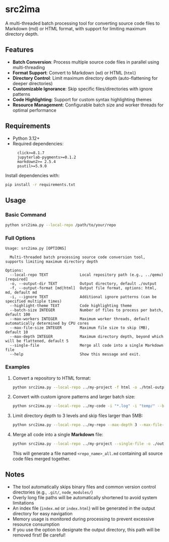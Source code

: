 # src2ima

A multi-threaded batch processing tool for converting source code files to Markdown (md) or HTML format, with support for limiting maximum directory depth.


## Features

- **Batch Conversion**: Process multiple source code files in parallel using multi-threading
- **Format Support**: Convert to Markdown (`md`) or HTML (`html`)
- **Directory Control**: Limit maximum directory depth (auto-flattening for deeper directories)
- **Customizable Ignorance**: Skip specific files/directories with ignore patterns
- **Code Highlighting**: Support for custom syntax highlighting themes
- **Resource Management**: Configurable batch size and worker threads for optimal performance


## Requirements

- Python 3.12+
- Required dependencies:
  ```
    click>=8.1.7
    jupyterlab-pygments>=0.1.2
    markdown2>= 2.5.4
    psutil>=5.9.0
  ```

Install dependencies with:
```bash
pip install -r requirements.txt
```


## Usage

### Basic Command

```bash
python src2ima.py --local-repo /path/to/your/repo
```

### Full Options

```
Usage: src2ima.py [OPTIONS]

  Multi-threaded batch processing source code conversion tool, supports limiting maximum directory depth

Options:
  --local-repo TEXT              Local repository path (e.g., ../qemu) [required]
  -o, --output-dir TEXT          Output directory, default ./output
  -f, --output-format [md|html]  Output file format, options: html, md, default md
  -i, --ignore TEXT              Additional ignore patterns (can be specified multiple times)
  --highlight-theme TEXT         Code highlighting theme
  --batch-size INTEGER           Number of files to process per batch, default 100
  --max-workers INTEGER          Maximum worker threads, default automatically determined by CPU cores
  --max-file-size INTEGER        Maximum file size to skip (MB), default 10
  --max-depth INTEGER            Maximum directory depth, beyond which will be flattened, default 5
  --single-file                  Merge all code into a single Markdown file
  --help                         Show this message and exit.
```


### Examples

1. Convert a repository to HTML format:
   ```bash
   python src2ima.py --local-repo ../my-project -f html -o ./html-output
   ```

2. Convert with custom ignore patterns and larger batch size:
   ```bash
   python src2ima.py --local-repo ../my-code -i "*.log" -i "temp/" --batch-size 200
   ```

3. Limit directory depth to 3 levels and skip files larger than 5MB:
   ```bash
   python src2ima.py --local-repo ../my-repo --max-depth 3 --max-file-size 5
   ```

4. Merge all code into a single **Markdown** file:
   ```bash
   python src2ima.py --local-repo ../my-project --single-file -o ./output
   ```
   This will generate a file named `<repo_name>_all.md` containing all source code files merged together.


## Notes

- The tool automatically skips binary files and common version control directories (e.g., `.git/`, `node_modules/`)
- Overly long file paths will be automatically shortened to avoid system limitations
- An index file (`index.md` or `index.html`) will be generated in the output directory for easy navigation
- Memory usage is monitored during processing to prevent excessive resource consumption
- If you use the option to designate the output directory, this path will be removed first! Be careful!